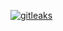 [![gitleaks](https://github.com/scillidan/dotfiles/actions/workflows/gitleaks.yml/badge.svg)](https://github.com/scillidan/dotfiles/actions/workflows/gitleaks.yml)
